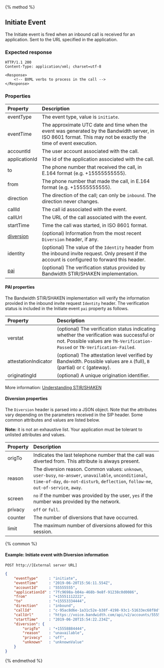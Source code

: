 {% method %}
## Initiate Event

The Initiate event is fired when an inbound call is received for an application. Sent to the URL specified in the application.

### Expected response

```http
HTTP/1.1 200
Content-Type: application/xml; charset=utf-8

<Response>
    <!-- BXML verbs to process in the call -->
</Response>
```

### Properties
| Property          | Description |
|:------------------|:------------|
| eventType         | The event type, value is `initiate`. |
| eventTime         | The approximate UTC date and time when the event was generated by the Bandwidth server, in ISO 8601 format. This may not be exactly the time of event execution. |
| accountId         | The user account associated with the call. |
| applicationId     | The id of the application associated with the call. |
| to                | The phone number that received the call, in E.164 format (e.g. +15555555555). |
| from              | The phone number that made the call, in E.164 format (e.g. +15555555555). |
| direction         | The direction of the call; can only be `inbound`. The direction never changes. |
| callId            | The call id associated with the event. |
| callUrl           | The URL of the call associated with the event. |
| startTime         | Time the call was started, in ISO 8601 format. |
| [diversion](#diversion-properties) | (optional) Information from the most recent `Diversion` header, if any. |
| identity			| (optional) The value of the `Identity` header from the inbound invite request. Only present if the account is configured to forward this header. |
| [pai](#pai-properties) | (optional) The verification status provided by Bandwidth STIR/SHAKEN implementation. |

#### PAI properties

The Bandwidth STIR/SHAKEN implementation will verify the information provided in the inbound invite request `Identity` header. The verification status is included in the Initiate event `pai` property as follows.

| Property          | Description |
|:------------------|:------------|
| verstat | (optional) The verification status indicating whether the verification was successful or not. Possible values are `TN-Verification-Passed` or `TN-Verification-Failed`. |
| attestationIndicator | (optional) The attestation level verified by Bandwidth. Possible values are `A` (full), `B` (partial) or `C` (gateway). |
| originatingId | (optional) A unique origination identifier. |

More information: [Understanding STIR/SHAKEN](https://www.bandwidth.com/regulations/stir-shaken)

#### Diversion properties

The `Diversion` header is parsed into a JSON object. Note that the attributes vary depending on the parameters received in the SIP header. Some common attributes and values are listed below.

**Note:** it is not an exhaustive list. Your application must be tolerant to unlisted attributes and values.

| Property  | Description |
|:----------|:------------|
| origTo 	| Indicates the last telephone number that the call was diverted from. This attribute is always present.
| reason 	| The diversion reason. Common values: `unknown`, `user-busy`, `no-answer`, `unavailable`, `unconditional`, `time-of-day`, `do-not-disturb`, `deflection`, `follow-me`, `out-of-service`, `away`.
| screen 	| `no` if the number was provided by the user, `yes` if the number was provided by the network.
| privacy 	| `off` or `full`.
| counter 	| The number of diversions that have occurred.
| limit 	| The maximum number of diversions allowed for this session.

{% common %}

#### Example: Initiate event with Diversion information

```
POST http://[External server URL]
```

```json
{
	"eventType"     : "initiate",
	"eventTime"     : "2019-06-20T15:56:11.554Z",
	"accountId"     : "55555555",
	"applicationId" : "7fc9698a-b04a-468b-9e8f-91238c0d0086",
	"from"          : "+15551112222",
	"to"            : "+15553334444",
	"direction"     : "inbound",
	"callId"        : "c-95ac8d6e-1a31c52e-b38f-4198-93c1-51633ec68f8d",
	"callUrl"       : "https://voice.bandwidth.com/api/v2/accounts/55555555/calls/c-95ac8d6e-1a31c52e-b38f-4198-93c1-51633ec68f8d",
	"startTime"     : "2019-06-20T15:54:22.234Z",
	"diversion": {
		"origTo"    : "+15558884444",
		"reason"    : "unavailable",
		"privacy"   : "off",
		"unknown"   : "unknownValue"
	}
}
```

{% endmethod %}
